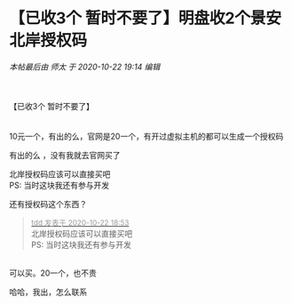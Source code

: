 # 【已收3个 暂时不要了】明盘收2个景安北岸授权码


<i class="pstatus"> 本帖最后由 师太 于 2020-10-22 19:14 编辑 </i><br />
<br />
<br />
<br />
【已收3个 暂时不要了】<br />
<br />
<br />
10元一个，有出的么，官网是20一个，有开过虚拟主机的都可以生成一个授权码

有出的么 ，没有我就去官网买了

北岸授权码应该可以直接买吧<br />
PS: 当时这块我还有参与开发

还有授权码这个东西？

<div class="quote"><blockquote><font size="2"><a href="https://www.hostloc.com/forum.php?mod=redirect&amp;goto=findpost&amp;pid=9337398&amp;ptid=757293" target="_blank"><font color="#999999">tdd 发表于 2020-10-22 18:53</font></a></font><br />
北岸授权码应该可以直接买吧<br />
PS: 当时这块我还有参与开发</blockquote></div><br />
可以买。20一个，也不贵

哈哈，我出，怎么联系
